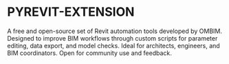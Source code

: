 # PYREVIT-EXTENSION
A free and open-source set of Revit automation tools developed by OMBIM. Designed to improve BIM workflows through custom scripts for parameter editing, data export, and model checks. Ideal for architects, engineers, and BIM coordinators. Open for community use and feedback.
